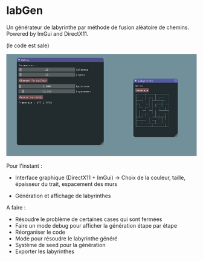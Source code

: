 # labGen
Un générateur de labyrinthe par méthode de fusion aléatoire de chemins. Powered by ImGui and DirectX11.

(le code est sale)

![Image du logiciel](https://raw.githubusercontent.com/kleborgn/labGen/master/Capture.PNG)

Pour l'instant :
- Interface graphique (DirectX11 + ImGui)
  -> Choix de la couleur, taille, épaisseur du trait, espacement des murs
  
- Génération et affichage de labyrinthes

A faire :
- Résoudre le problème de certaines cases qui sont fermées
- Faire un mode debug pour afficher la génération étape par étape
- Réorganiser le code
- Mode pour résoudre le labyrinthe généré
- Système de seed pour la génération
- Exporter les labyrinthes
